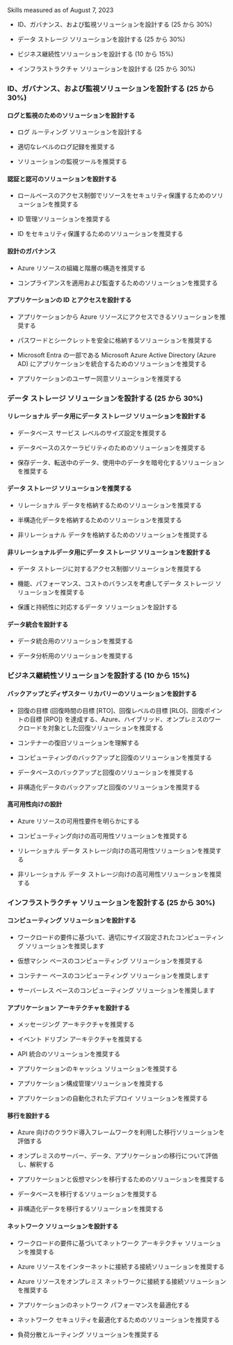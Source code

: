 Skills measured as of August 7, 2023

- ID、ガバナンス、および監視ソリューションを設計する (25 から 30%)

- データ ストレージ ソリューションを設計する (25 から 30%)

- ビジネス継続性ソリューションを設計する (10 から 15%)

- インフラストラクチャ ソリューションを設計する (25 から 30%)

### ID、ガバナンス、および監視ソリューションを設計する (25 から 30%)

#### ログと監視のためのソリューションを設計する

- ログ ルーティング ソリューションを設計する

- 適切なレベルのログ記録を推奨する

- ソリューションの監視ツールを推奨する

#### 認証と認可のソリューションを設計する

- ロールベースのアクセス制御でリソースをセキュリティ保護するためのソリューションを推奨する

- ID 管理ソリューションを推奨する

- ID をセキュリティ保護するためのソリューションを推奨する

#### 設計のガバナンス

- Azure リソースの組織と階層の構造を推奨する

- コンプライアンスを適用および監査するためのソリューションを推奨する

#### アプリケーションの ID とアクセスを設計する

- アプリケーションから Azure リソースにアクセスできるソリューションを推奨する

- パスワードとシークレットを安全に格納するソリューションを推奨する

- Microsoft Entra の一部である Microsoft Azure Active Directory (Azure AD) にアプリケーションを統合するためのソリューションを推奨する

- アプリケーションのユーザー同意ソリューションを推奨する

### データ ストレージ ソリューションを設計する (25 から 30%)

#### リレーショナル データ用にデータ ストレージ ソリューションを設計する

- データベース サービス レベルのサイズ設定を推奨する

- データベースのスケーラビリティのためのソリューションを推奨する

- 保存データ、転送中のデータ、使用中のデータを暗号化するソリューションを推奨する

#### データ ストレージ ソリューションを推奨する

- リレーショナル データを格納するためのソリューションを推奨する

- 半構造化データを格納するためのソリューションを推奨する

- 非リレーショナル データを格納するためのソリューションを推奨する

#### 非リレーショナルデータ用にデータ ストレージ ソリューションを設計する

- データ ストレージに対するアクセス制御ソリューションを推奨する

- 機能、パフォーマンス、コストのバランスを考慮してデータ ストレージ ソリューションを推奨する

- 保護と持続性に対応するデータ ソリューションを設計する

#### データ統合を設計する

- データ統合用のソリューションを推奨する

- データ分析用のソリューションを推奨する

### ビジネス継続性ソリューションを設計する (10 から 15%)

#### バックアップとディザスター リカバリーのソリューションを設計する

- 回復の目標 (回復時間の目標 [RTO]、回復レベルの目標 [RLO]、回復ポイントの目標 [RPO]) を達成する、Azure、ハイブリッド、オンプレミスのワークロードを対象とした回復ソリューションを推奨する

- コンテナーの復旧ソリューションを理解する

- コンピューティングのバックアップと回復のソリューションを推奨する

- データベースのバックアップと回復のソリューションを推奨する

- 非構造化データのバックアップと回復のソリューションを推奨する

#### 高可用性向けの設計

- Azure リソースの可用性要件を明らかにする

- コンピューティング向けの高可用性ソリューションを推奨する

- リレーショナル データ ストレージ向けの高可用性ソリューションを推奨する

- 非リレーショナル データ ストレージ向けの高可用性ソリューションを推奨する

### インフラストラクチャ ソリューションを設計する (25 から 30%)

#### コンピューティング ソリューションを設計する

- ワークロードの要件に基づいて、適切にサイズ設定されたコンピューティング ソリューションを推奨します
- 仮想マシン ベースのコンピューティング ソリューションを推奨する

- コンテナー ベースのコンピューティング ソリューションを推奨します

- サーバーレス ベースのコンピューティング ソリューションを推奨します

#### アプリケーション アーキテクチャを設計する

- メッセージング アーキテクチャを推奨する

- イベント ドリブン アーキテクチャを推奨する

- API 統合のソリューションを推奨する

- アプリケーションのキャッシュ ソリューションを推奨する

- アプリケーション構成管理ソリューションを推奨する

- アプリケーションの自動化されたデプロイ ソリューションを推奨する

#### 移行を設計する

- Azure 向けのクラウド導入フレームワークを利用した移行ソリューションを評価する

- オンプレミスのサーバー、データ、アプリケーションの移行について評価し、解釈する

- アプリケーションと仮想マシンを移行するためのソリューションを推奨する

- データベースを移行するソリューションを推奨する

- 非構造化データを移行するソリューションを推奨する

#### ネットワーク ソリューションを設計する

- ワークロードの要件に基づいてネットワーク アーキテクチャ ソリューションを推奨する

- Azure リソースをインターネットに接続する接続ソリューションを推奨する

- Azure リソースをオンプレミス ネットワークに接続する接続ソリューションを推奨する

- アプリケーションのネットワーク パフォーマンスを最適化する

- ネットワーク セキュリティを最適化するためのソリューションを推奨する

- 負荷分散とルーティング ソリューションを推奨する
